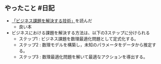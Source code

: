 ## やったこと #日記
- [「ビジネス課題を解決する技術」](https://www.amazon.co.jp/o/ASIN/4297149923)を読んだ
	- 良い本
- ビジネスにおける課題を解決する方法は、以下の3ステップに分けられる
	- ステップ1 : ビジネス課題を数理最適化問題として定式化する。
	- ステップ2 : 数理モデルを構築し，未知のパラメータをデータから推定する。
	- ステップ3 : 数理最適化問題を解いて最適なアクションを導出する。